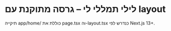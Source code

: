 # לילי תמללי לי – גרסה מתוקנת עם layout

תיקייה app/home/ כוללת את page.tsx וה-layout.tsx כנדרש לפי Next.js 13+.
